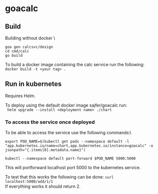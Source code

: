 # goacalc


## Build
Building without docker \
``` 
goa gen calcsvc/design
cd cmd/calc
go build
 ```

To build a docker image containing the calc service run the following:\
```docker build -t <your tag> .```

## Run in kubernetes

Requires Helm.

To deploy using the default docker image sajfer/goacalc run: \
``` helm upgrade --install <deployment name> ./chart```

### To access the service once deployed
To be able to access the service use the following commands:\
```
export POD_NAME=$(kubectl get pods --namespace default -l "app.kubernetes.io/name=chart,app.kubernetes.io/instance=goacalc" -o jsonpath="{.items[0].metadata.name}")

kubectl --namespace default port-forward $POD_NAME 5000:5000
```
This will portforward localhost port 5000 to the kubernetes service.

To test that this works the following can be done: ``` curl localhost:5000/add/1/1 ``` \
If everything works it should return 2.